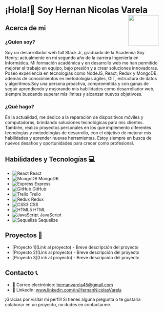 
# ¡Hola!👋   Soy Hernan Nicolas Varela  <img src="https://media.tenor.com/nHBgEK6zEQMAAAAi/cat-gray.gif" width="100" style="float: right; margin-left: 10px;"/>



## Acerca de mi 
### ¿Quien soy?
Soy un desarrollador web full Stack Jr, graduado de la Academia Soy Henry; actualmente en mi segundo año de la carrera Ingeniería en Informática. Mi formación académica y en desarrollo web me han permitido mejorar el trabajo en equipo, bajo presión y a crear soluciones innovadoras. Poseo experiencia en tecnologías como NodeJS, React, Redux y MongoDB, además de conocimientos en metodologías ágiles, GIT, estructura de datos y algoritmos.Soy una persona proactiva, comprometida y con ganas de seguir aprendiendo y mejorando mis habilidades como desarrollador web, siempre buscando superar mis límites y alcanzar nuevos objetivoss.

### ¿Qué hago?
En la actualidad, me dedico a la reparación de dispositivos móviles y computadoras, brindando soluciones tecnológicas para mis clientes. También, realizo proyectos personales en los que implemento diferentes tecnologías y metodologías de desarrollo, con el objetivo de mejorar mis habilidades y aprender nuevas herramientas. Estoy siempre en busca de nuevos desafíos y oportunidades para crecer como profesional.



## Habilidades y Tecnologías 💻
- ![React](https://img.icons8.com/office/40/000000/react.png) React
- ![MongoDB](https://img.icons8.com/color/40/000000/mongodb.png) MongoDB
- ![Express](https://img.icons8.com/color/40/000000/express.png) Express
- ![GitHub](https://img.icons8.com/ios-glyphs/40/000000/github.png) GitHub
- ![Trello](https://img.icons8.com/color/40/000000/trello.png) Trello
- ![Redux](https://img.icons8.com/color/40/000000/redux.png) Redux
- ![CSS3](https://img.icons8.com/color/40/000000/css3.png) CSS
- ![HTML5](https://img.icons8.com/color/40/000000/html-5.png) HTML
- ![JavaScript](https://img.icons8.com/color/40/000000/javascript.png) JavaScript
- ![Sequelize](https://www.vectorlogo.zone/logos/sequelizejs/sequelizejs-icon.svg) Sequelize



## Proyectos 💼
* [Proyecto 1](Link al proyecto) - Breve descripción del proyecto
* [Proyecto 2](Link al proyecto) - Breve descripción del proyecto
* [Proyecto 3](Link al proyecto) - Breve descripción del proyecto

## Contacto 📞
- 📧 Correo electrónico: hernanvarela45@gmail.com
- 💼 LinkedIn: www.linkedin.com/in/HernanNicolasVarela


¡Gracias por visitar mi perfil! Si tienes alguna pregunta o te gustaría colaborar en un proyecto, no dudes en contactarme.
